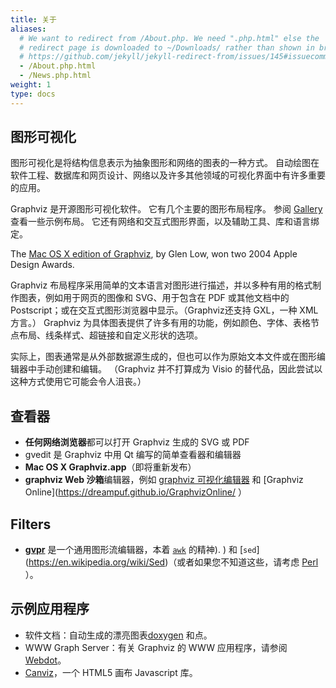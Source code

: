 ```yaml
---
title: 关于
aliases:
  # We want to redirect from /About.php. We need ".php.html" else the
  # redirect page is downloaded to ~/Downloads/ rather than shown in browser. See:
  # https://github.com/jekyll/jekyll-redirect-from/issues/145#issuecomment-392277818
  - /About.php.html
  - /News.php.html
weight: 1
type: docs
---
```

         
         
## 图形可视化

图形可视化是将结构信息表示为抽象图形和网络的图表的一种方式。
自动绘图在软件工程、数据库和网页设计、网络以及许多其他领域的可视化界面中有许多重要的应用。

Graphviz 是开源图形可视化软件。
它有几个主要的图形布局程序。
参阅 [Gallery](/gallery) 查看一些示例布局。
它还有网络和交互式图形界面，以及辅助工具、库和语言绑定。

The [Mac OS X edition of Graphviz](http://www.pixelglow.com/graphviz/), by
Glen Low, won two 2004 Apple Design Awards.

Graphviz 布局程序采用简单的文本语言对图形进行描述，并以多种有用的格式制作图表，例如用于网页的图像和 SVG、用于包含在 PDF 或其他文档中的 Postscript；或在交互式图形浏览器中显示。（Graphviz还支持 GXL，一种 XML 方言。）
Graphviz 为具体图表提供了许多有用的功能，例如颜色、字体、表格节点布局、线条样式、超链接和自定义形状的选项。

实际上，图表通常是从外部数据源生成的，但也可以作为原始文本文件或在图形编辑器中手动创建和编辑。
（Graphviz 并不打算成为 Visio 的替代品，因此尝试以这种方式使用它可能会令人沮丧。）

## 查看器

* **任何网络浏览器**都可以打开 Graphviz 生成的 SVG 或 PDF
* gvedit 是 Graphviz 中用 Qt 编写的简单查看器和编辑器
* **Mac OS X Graphviz.app**（即将重新发布）
* **graphviz Web 沙箱**编辑器，例如 [graphviz 可视化编辑器](http://magjac.com/graphviz-visual-editor/) 和 [Graphviz Online](https://dreampuf.github.io/GraphvizOnline/ ）
## Filters

* [**gvpr**](/docs/cli/gvpr/) 是一个通用图形流编辑器，本着 [`awk`](https://en.wikipedia.org/wiki/AWK) 的精神). ) 和 [`sed`] (https://en.wikipedia.org/wiki/Sed)（或者如果您不知道这些，请考虑 [Perl](https://www.perl.org/) ）。

## 示例应用程序

* 软件文档：自动生成的漂亮图表[doxygen](https://www.doxygen.org/) 和点。
* WWW Graph Server：有关 Graphviz 的 WWW 应用程序，请参阅 [Webdot](https://gitlab.com/graphviz/webdot)。
* [Canviz](http://code.google.com/p/canviz/)，一个 HTML5 画布 Javascript 库。



